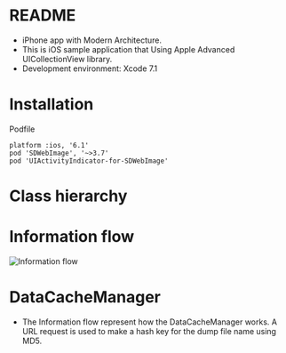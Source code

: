 # README #

- iPhone app with Modern Architecture.
- This is iOS sample application that Using Apple Advanced UICollectionView library.
- Development environment: Xcode 7.1

# Installation

Podfile

    platform :ios, '6.1'
    pod 'SDWebImage', '~>3.7'
    pod 'UIActivityIndicator-for-SDWebImage'

# Class hierarchy

# Information flow
![Information flow](https://raw.github.com/4dot/ShowMeTheMovie/master/doc/program/ShowMeTheMovie_information_flow.png)

# DataCacheManager

- The Information flow represent how the DataCacheManager works. A URL request is used to make a hash key for the dump file name using MD5. 
